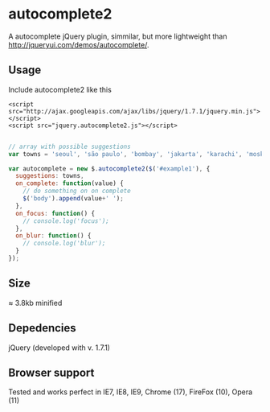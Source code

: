 # autocomplete2
A autocomplete jQuery plugin, simmilar, but more lightweight than http://jqueryui.com/demos/autocomplete/.

## Usage
Include autocomplete2 like this
    
    <script src="http://ajax.googleapis.com/ajax/libs/jquery/1.7.1/jquery.min.js"></script>
    <script src="jquery.autocomplete2.js"></script>

```javascript

// array with possible suggestions
var towns = 'seoul', 'são paulo', 'bombay', 'jakarta', 'karachi', 'moskva', 'istanbul', 'mexico city', 'shanghai', 'tokyo', 'new york', 'bangkok', 'beijing', 'delhi', 'london', 'hongkong', 'cairo', 'tehran', 'bogota', 'bandung', 'tianjin', 'lima', 'roma', 'taipei', 'osaka', 'kiev', 'yangon', 'toronto', 'zibo', 'dalian', 'taegu', 'addis ababa', 'jinan', 'salvador', 'inchon', 'semarang', 'giza', 'changchun', 'havanna', 'nagoya', 'belo horizonte', 'paris', 'tashkent', 'fortaleza', 'sukabumi', 'cali', 'guayaquil', 'qingdao', 'izmir', 'cirebon', 'taiyuan', 'brasilia', 'bucuresti', 'faisalabad', 'quezon city', 'medan', 'houston', 'mashhad', 'medellín', 'kanpur', 'budapest', 'caracas';

var autocomplete = new $.autocomplete2($('#example1'), {
  suggestions: towns,
  on_complete: function(value) {
    // do something on on complete
    $('body').append(value+' ');
  },
  on_focus: function() {
    // console.log('focus');
  },
  on_blur: function() {
    // console.log('blur');
  }
});

```

## Size
≈ 3.8kb minified

## Depedencies
jQuery (developed with v. 1.7.1)

## Browser support
Tested and works perfect in IE7, IE8, IE9, Chrome (17), FireFox (10), Opera (11)